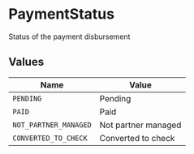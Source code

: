 # PaymentStatus

Status of the payment disbursement


## Values

| Name                  | Value                 |
| --------------------- | --------------------- |
| `PENDING`             | Pending               |
| `PAID`                | Paid                  |
| `NOT_PARTNER_MANAGED` | Not partner managed   |
| `CONVERTED_TO_CHECK`  | Converted to check    |